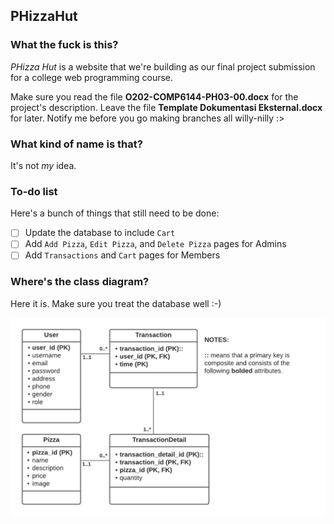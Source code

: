## PHizzaHut

### What the fuck is this?
*PHizza Hut* is a website that we're building as our final project submission for a college web programming course.

Make sure you read the file **O202-COMP6144-PH03-00.docx** for the project's description. Leave the file **Template Dokumentasi Eksternal.docx** for later. Notify me before you go making branches all willy-nilly :>

### What kind of name is that?
It's not *my* idea.

### To-do list
Here's a bunch of things that still need to be done:

- [ ] Update the database to include `Cart`
- [ ] Add `Add Pizza`, `Edit Pizza`, and `Delete Pizza` pages for Admins
- [ ] Add `Transactions` and `Cart` pages for Members

### Where's the class diagram?
Here it is. Make sure you treat the database well :-)

![PHizza Hut's class diagram.](https://github.com/Alexyzyz/PHizzaHut/blob/main/Class%20Diagram%20PHizza%20Hut.png?raw=true)
